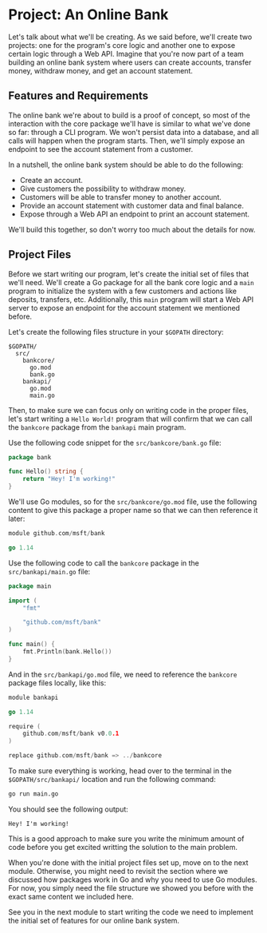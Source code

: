 # Project: An Online Bank
Let's talk about what we'll be creating. As we said before, we'll create two projects: one for the program's core logic and another one to expose certain logic through a Web API. Imagine that you're now part of a team building an online bank system where users can create accounts, transfer money, withdraw money, and get an account statement.

## Features and Requirements
The online bank we're about to build is a proof of concept, so most of the interaction with the core package we'll have is similar to what we've done so far: through a CLI program. We won't persist data into a database, and all calls will happen when the program starts. Then, we'll simply expose an endpoint to see the account statement from a customer.

In a nutshell, the online bank system should be able to do the following:

- Create an account.
- Give customers the possibility to withdraw money.
- Customers will be able to transfer money to another account.
- Provide an account statement with customer data and final balance.
- Expose through a Web API an endpoint to print an account statement.

We'll build this together, so don't worry too much about the details for now.

## Project Files
Before we start writing our program, let's create the initial set of files that we'll need. We'll create a Go package for all the bank core logic and a `main` program to initialize the system with a few customers and actions like deposits, transfers, etc. Additionally, this `main` program will start a Web API server to expose an endpoint for the account statement we mentioned before.

Let's create the following files structure in your `$GOPATH` directory:

```output
$GOPATH/
  src/
    bankcore/
      go.mod
      bank.go
    bankapi/
      go.mod
      main.go
```

Then, to make sure we can focus only on writing code in the proper files, let's start writing a `Hello World!` program that will confirm that we can call the `bankcore` package from the `bankapi` main program.

Use the following code snippet for the `src/bankcore/bank.go` file:

```go
package bank

func Hello() string {
    return "Hey! I'm working!"
}
```

We'll use Go modules, so for the `src/bankcore/go.mod` file, use the following content to give this package a proper name so that we can then reference it later:

```go
module github.com/msft/bank

go 1.14
```

Use the following code to call the `bankcore` package in the `src/bankapi/main.go` file:

```go
package main

import (
    "fmt"

    "github.com/msft/bank"
)

func main() {
    fmt.Println(bank.Hello())
}
```

And in the `src/bankapi/go.mod` file, we need to reference the `bankcore` package files locally, like this:

```go
module bankapi

go 1.14

require (
    github.com/msft/bank v0.0.1
)

replace github.com/msft/bank => ../bankcore
```

To make sure everything is working, head over to the terminal in the `$GOPATH/src/bankapi/` location and run the following command:

```sh
go run main.go
```

You should see the following output:

```output
Hey! I'm working!
```

This is a good approach to make sure you write the minimum amount of code before you get excited writting the solution to the main problem.

When you're done with the initial project files set up, move on to the next module. Otherwise, you might need to revisit the section where we discussed how packages work in Go and why you need to use Go modules. For now, you simply need the file structure we showed you before with the exact same content we included here.

See you in the next module to start writing the code we need to implement the initial set of features for our online bank system.